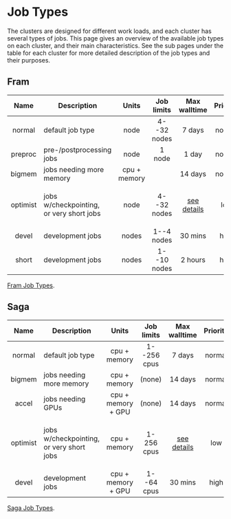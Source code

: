 # Job Types

The clusters are designed for different work loads, and each cluster
has several types of jobs.  This page gives an overview of the
available job types on each cluster, and their main characteristics.
See the sub pages under the table for each cluster for more detailed
description of the job types and their purposes.

## Fram


| Name     | Description                                          | Units        | Job limits  | Max walltime                              | Priority |
|:--------:|------------------------------------------------------|:------------:|:-----------:|:-----------------------------------------:|:--------:|
| normal   | default job type                                     | node         | 4--32 nodes | 7 days                                    | normal   |
| preproc  | pre-/postprocessing jobs                             | node         | 1 node      | 1 day                                     | normal   |
| bigmem   | jobs needing more memory                             | cpu + memory |             | 14 days                                   | normal   |
| optimist | <p>jobs w/checkpointing,<br/> or very short jobs</p> | node         | 4--32 nodes | [see details](fram_job_types.md#optimist) | low      |
| devel    | development jobs                                     | nodes        | 1--4 nodes  | 30 mins                                   | high     |
| short    | development jobs                                     | nodes        | 1--10 nodes | 2 hours                                   | high     |

[Fram Job Types](fram_job_types.md).

## Saga

| Name     | Description                                          | Units              | Job limits  | Max walltime                              | Priority |
|:--------:|------------------------------------------------------|:------------------:|:-----------:|:-----------------------------------------:|:--------:|
| normal   | default job type                                     | cpu + memory       | 1--256 cpus | 7 days                                    | normal   |
| bigmem   | jobs needing more memory                             | cpu + memory       | (none)      | 14 days                                   | normal   |
| accel    | jobs needing GPUs                                    | cpu + memory + GPU | (none)      | 14 days                                   | normal   |
| optimist | <p>jobs w/checkpointing,<br/> or very short jobs</p> | cpu + memory       | 1-256 cpus  | [see details](saga_job_types.md#optimist) | low      |
| devel    | development jobs                                     | cpu + memory + GPU | 1--64 cpus  | 30 mins                                   | high     |

[Saga Job Types](saga_job_types.md).

